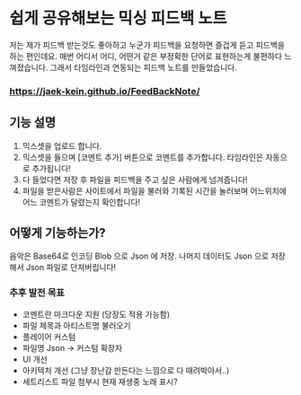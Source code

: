 # 쉽게 공유해보는 믹싱 피드백 노트

저는 제가 피드백 받는것도 좋아하고 누군가 피드백을 요청하면 즐겁게 듣고 피드백을 하는 편인데요.
매번 어디서 어디, 어떤거 같은 부정확한 단어로 표현하는게 불편하다 느껴졌습니다.
그래서 타임라인과 연동되는 피드백 노트를 만들었습니다.

### https://jaek-kein.github.io/FeedBackNote/

## 기능 설명
1. 믹스셋을 업로드 합니다.
2. 믹스셋을 들으며 [코멘트 추가] 버튼으로 코멘트를 추가합니다. 타임라인은 자동으로 추가됩니다!
3. 다 들었다면 저장 후 파일을 피드백을 주고 싶은 사람에게 넘겨줍니다!
4. 파일을 받은사람은 사이트에서 파일을 불러와 기록된 시간을 눌러보며 어느위치에 어느 코멘트가 달렸는지 확인합니다!

## 어떻게 기능하는가?
음악은 Base64로 인코딩 Blob 으로 Json 에 저장. 나머지 데이터도 Json 으로 저장해서 Json 파일로 던져버립니다!

### 추후 발전 목표
- 코멘트란 마크다운 지원 (당장도 적용 가능함)
- 파일 제목과 아티스트명 불러오기
- 플레이어 커스텀
- 파일명 Json -> 커스텀 확장자
- UI 개선
- 아키텍처 개선 (그냥 장난감 만든다는 느낌으로 다 때려박아서..)
- 세트리스트 파일 첨부시 현재 재생중 노래 표시?